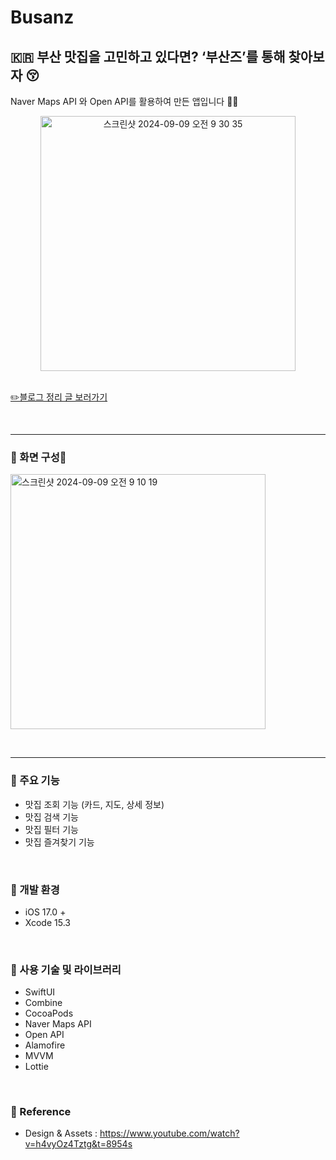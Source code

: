 # Busanz
## 🇰🇷 부산 맛집을 고민하고 있다면? ‘부산즈’를 통해 찾아보자 😚
Naver Maps API 와 Open API를 활용하여 만든 앱입니다 💙💜


<div align="center">
  
  <img width="408" alt="스크린샷 2024-09-09 오전 9 30 35" src="https://github.com/user-attachments/assets/197ddc86-5411-41dd-96ec-a299569062ee">

</div>

<br />

[✏️블로그 정리 글 보러가기](https://emptyhead.oopy.io/459a11ca-04b0-491b-abc8-5c582a1240e1)

<br /><hr />

### 📌 화면 구성📱
<img width="408" alt="스크린샷 2024-09-09 오전 9 10 19" src="https://github.com/user-attachments/assets/88d0dac4-7b3e-4cd3-a42b-860f12932d80">


<br /><hr />

### 📌 주요 기능
- 맛집 조회 기능 (카드, 지도, 상세 정보)
- 맛집 검색 기능
- 맛집 필터 기능
- 맛집 즐겨찾기 기능

<br />

### 📌 개발 환경
- iOS 17.0 +
- Xcode 15.3

<br />

### 📌 사용 기술 및 라이브러리
- SwiftUI
- Combine
- CocoaPods
- Naver Maps API
- Open API
- Alamofire
- MVVM
- Lottie

<br />

### 📌 Reference
- Design & Assets : https://www.youtube.com/watch?v=h4vyOz4Tztg&t=8954s 
